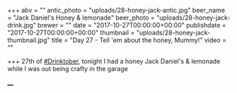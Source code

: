 +++
abv = ""
antic_photo = "uploads/28-honey-jack-antic.jpg"
beer_name = "Jack Daniel's Honey & lemonade"
beer_photo = "uploads/28-honey-jack-drink.jpg"
brewer = ""
date = "2017-10-27T00:00:00+00:00"
publishdate = "2017-10-27T00:00:00+00:00"
thumbnail = "uploads/28-honey-jack-thumbnail.jpg"
title = "Day 27 - Tell 'em about the honey, Mummy!"
video = ""

+++
27th of [#Drinktober](https://www.facebook.com/hashtag/drinktober?epa=HASHTAG), tonight I had a honey Jack Daniel's & lemonade while I was out being crafty in the garage

[**__**](https://www.facebook.com/photo.php?fbid=10155878932633140&set=p.10155878932633140&type=3&theater#)